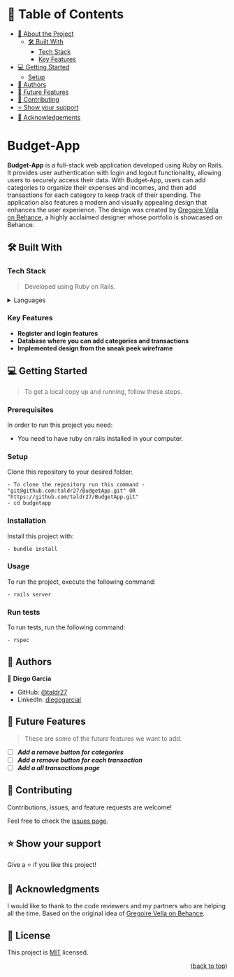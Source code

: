 <a name="readme-top"></a>


# 📗 Table of Contents

- [📖 About the Project](#about-project)
  - [🛠 Built With](#built-with)
    - [Tech Stack](#tech-stack)
    - [Key Features](#key-features)
- [💻 Getting Started](#getting-started)
  - [Setup](#setup)
- [👥 Authors](#authors)
- [🔭 Future Features](#future-features)
- [🤝 Contributing](#contributing)
- [⭐️ Show your support](#support)
- [🙏 Acknowledgements](#acknowledgements)

<!-- PROJECT DESCRIPTION -->

# Budget-App <a name="about-project"></a>

**Budget-App** is a full-stack web application developed using Ruby on Rails. It provides user authentication with login and logout functionality, allowing users to securely access their data. With Budget-App, users can add categories to organize their expenses and incomes, and then add transactions for each category to keep track of their spending. The application also features a modern and visually appealing design that enhances the user experience. The design was created by [Gregoire Vella on Behance](https://www.behance.net/gregoirevella), a highly acclaimed designer whose portfolio is showcased on Behance.


## 🛠 Built With <a name="built-with"></a>

### Tech Stack <a name="tech-stack"></a>

> Developed using Ruby on Rails.
<details>
  <summary>Languages</summary>
  <ul>
    <li><a href="https://www.ruby-lang.org/en/">Ruby</a></li>
  </ul>
    <ul>
    <li><a href="https://rubyonrails.org/">Rails</a></li>
  </ul>
</details>

### Key Features <a name="key-features"></a>
- **Register and login features**
- **Database where you can add categories and transactions**
- **Implemented design from the sneak peek wireframe**

## 💻 Getting Started <a name="getting-started"></a>
> To get a local copy up and running, follow these steps.

### Prerequisites

In order to run this project you need:

- You need to have ruby on rails installed in your computer.

### Setup
Clone this repository to your desired folder:
```
- To clone the repository run this command - "git@github.com:taldr27/BudgetApp.git" OR "https://github.com/taldr27/BudgetApp.git"
- cd budgetapp
```
### Installation
Install this project with:
```
- bundle install
```

### Usage
To run the project, execute the following command:
```
- rails server
```

### Run tests
To run tests, run the following command:
```
- rspec
```
## 👥 Authors <a name="authors"></a>

👤 **Diego Garcia**

- GitHub: [@taldr27](https://github.com/taldr27)
- LinkedIn: [diegogarcial](https://www.linkedin.com/in/diegogarcial/)

<!-- FUTURE FEATURES -->

## 🔭 Future Features <a name="future-features"></a>

> These are some of the future features we want to add.

- [ ] ***Add a remove button for categories***
- [ ] ***Add a remove button for each transaction***
- [ ] ***Add a all transactions page***

## 🤝 Contributing <a name="contributing"></a>

Contributions, issues, and feature requests are welcome!

Feel free to check the [issues page](../../issues/).


## ⭐️ Show your support <a name="support"></a>

Give a ⭐️ if you like this project!


## 🙏 Acknowledgments <a name="acknowledgements"></a>

I would like to thank to the code reviewers and my partners who are helping all the time.
Based on the original idea of [Gregoire Vella on Behance](https://www.behance.net/gregoirevella).

## 📝 License <a name="license"></a>

This project is [MIT](./LICENSE) licensed.

<p align="right">(<a href="#readme-top">back to top</a>)</p>
